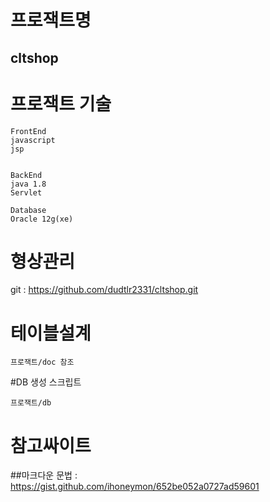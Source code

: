 # 프로잭트명
## cltshop

# 프로잭트 기술
```
FrontEnd
javascript
jsp


BackEnd
java 1.8
Servlet

Database
Oracle 12g(xe)
```

# 형상관리
git : https://github.com/dudtlr2331/cltshop.git

# 테이블설계
```프로잭트/doc 참조```

#DB 생성 스크립트
```
프로잭트/db
```

# 참고싸이트
##마크다운 문법 : https://gist.github.com/ihoneymon/652be052a0727ad59601
